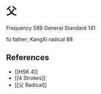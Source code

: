# 父
Frequency 589
General Standard 141

fù
father; KangXi radical 88

## References
- [[HSK 4]]
- [[4 Strokes]]
- [[父 Radical]]